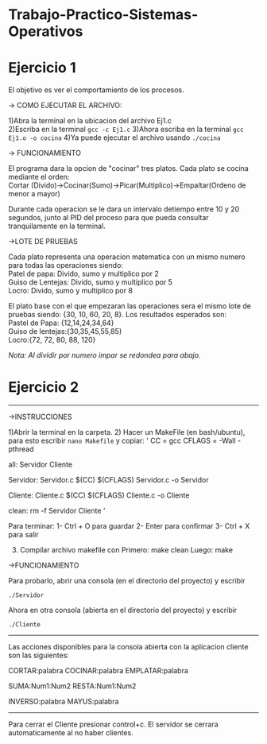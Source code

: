 # Trabajo-Practico-Sistemas-Operativos  
  
# Ejercicio 1  
  
El objetivo es ver el comportamiento de los procesos.   
  
-> COMO EJECUTAR EL ARCHIVO:  
  
  1)Abra la terminal en la ubicacion del archivo Ej1.c  
  2)Escriba en la terminal `gcc -c Ej1.c` 
  3)Ahora escriba en la terminal `gcc Ej1.o -o cocina`
  4)Ya puede ejecutar el archivo usando `./cocina`  
  
-> FUNCIONAMIENTO  
  
El programa dara la opcion de "cocinar" tres platos. Cada plato se cocina mediante el orden:   
  Cortar (Divido)->Cocinar(Sumo)->Picar(Multiplico)->Empaltar(Ordeno de menor a mayor)    
  
Durante cada operacion se le dara un intervalo detiempo entre 10 y 20 segundos, junto al PID del proceso para que pueda consultar tranquilamente en la terminal.   
  
->LOTE DE PRUEBAS  
  
Cada plato representa una operacion matematica con un mismo numero para todas las operaciones siendo:  
Patel de papa: Divido, sumo y multiplico por 2  
Guiso de Lentejas: Divido, sumo y multiplico por 5  
Locro: Divido, sumo y multiplico por 8  

El plato base con el que empezaran las operaciones sera el mismo lote de pruebas siendo: {30, 10, 60, 20, 8}. Los resultados esperados son:  
Pastel de Papa: {12,14,24,34,64}  
Guiso de lentejas:{30,35,45,55,85}  
Locro:{72, 72, 80, 88, 120}  
  
*Nota: Al dividir por numero impar se redondea para abajo.*  

# Ejercicio 2

-------------------------------------------------
->INSTRUCCIONES

1)Abrir la terminal en la carpeta. 
2) Hacer un MakeFile (en bash/ubuntu), para esto escribir `nano Makefile` y copiar:
'
CC = gcc
CFLAGS = -Wall -pthread

all: Servidor Cliente

Servidor: Servidor.c
        $(CC) $(CFLAGS) Servidor.c -o Servidor

Cliente: Cliente.c
        $(CC) $(CFLAGS) Cliente.c -o Cliente

clean:
        rm -f Servidor Cliente
'

Para terminar:
1- Ctrl + O para guardar
2- Enter para confirmar
3- Ctrl + X para salir

3) Compilar archivo makefile con
Primero:   make clean
Luego: 	   make

->FUNCIONAMIENTO

Para probarlo, abrir una consola (en el directorio del proyecto) y escribir

`./Servidor`

Ahora en otra consola (abierta en el directorio del proyecto) y escribir

`./Cliente`

------------------------------------------------
Las acciones disponibles para la consola abierta con la aplicacion cliente son las siguientes:

CORTAR:palabra
COCINAR:palabra
EMPLATAR:palabra

SUMA:Num1:Num2
RESTA:Num1:Num2

INVERSO:palabra
MAYUS:palabra

-----------------------------------------------------------
Para cerrar el Cliente presionar control+c. El servidor se cerrara automaticamente al no haber clientes.
